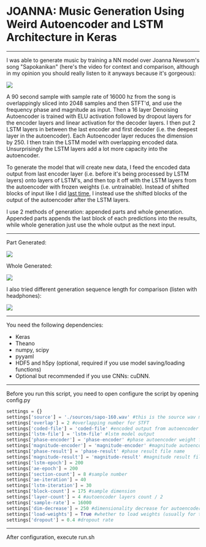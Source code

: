 # JOANNA: Music Generation Using Weird Autoencoder and LSTM Architecture in Keras

------------------

I was able to generate music by training a NN model over Joanna Newsom's song "Sapokanikan" (here's the video for context and comparison, although in my opinion you should really listen to it anyways because it's gorgeous):

[![](http://img.youtube.com/vi/ky9Ro9pP2gc/0.jpg)](https://www.youtube.com/watch?v=ky9Ro9pP2gc "")

A 90 second sample with sample rate of 16000 hz from the song is overlappingly sliced into 2048 samples and then STFT'd, and use the frequency phase and magnitude as input. Then a 16 layer Denoising Autoencoder is trained with ELU activation followed by dropout layers for the encoder layers and linear activation for the decoder layers. I then put 2 LSTM layers in between the last encoder and first decoder (i.e. the deepest layer in the autoencoder). Each Autoencoder layer reduces the dimension by 250. I then train the LSTM model with overlapping encoded data. Unsurprisingly the LSTM layers add a lot more capacity into the autoencoder. 

To generate the model that will create new data, I feed the encoded data output from last encoder layer (i.e. before it's being processed by LSTM layers) onto layers of LSTM's, and then top it off with the LSTM layers from the autoencoder with frozen weights (i.e. untrainable). Instead of shifted blocks of input like I did [last time](https://www.reddit.com/r/MachineLearning/comments/3td04a/music_generation_using_stacked_denoising/), I instead use the shifted blocks of the output of the autoencoder after the LSTM layers.

I use 2 methods of generation: appended parts and whole generation. Appended parts appends the last block of each predictions into the results, while whole generation just use the whole output as the next input.

------------------

Part Generated:

[![](http://img.youtube.com/vi/zMD04EPm0mU/0.jpg)](https://www.youtube.com/watch?v=zMD04EPm0mU)

Whole Generated:

[![](http://img.youtube.com/vi/q0ZdSAkGo48/0.jpg)](https://www.youtube.com/watch?v=q0ZdSAkGo48)

I also tried different generation sequence length for comparison (listen with headphones):

[![](http://img.youtube.com/vi/_dwfxuLGsPA/0.jpg)](https://www.youtube.com/watch?v=_dwfxuLGsPA)

------------------

You need the following dependencies:

- Keras
- Theano
- numpy, scipy
- pyyaml
- HDF5 and h5py (optional, required if you use model saving/loading functions)
- Optional but recommended if you use CNNs: cuDNN.

------------------

Before you run this script, you need to open configure the script by opening config.py
```python
settings = {}
settings['source'] = './sources/sapo-160.wav' #this is the source wav material
settings['overlap'] = 2 #overlapping number for STFT
settings['coded-file'] = 'coded-file' #encoded output from autoencoder model
settings['lstm-file'] = 'lstm-file' #lstm model output
settings['phase-encoder'] = 'phase-encoder' #phase autoencoder weight file name
settings['magnitude-encoder'] = 'magnitude-encoder' #magnitude autoencoder weight file name
settings['phase-result'] = 'phase-result' #phase result file name
settings['magnitude-result'] = 'magnitude-result' #magnitude result file name
settings['lstm-epoch'] = 200
settings['ae-epoch'] = 200
settings['section-count'] = 8 #sample number
settings['ae-iteration'] = 40
settings['lstm-iteration'] = 30
settings['block-count'] = 175 #sample dimension
settings['layer-count'] = 4 #autoencoder layers count / 2
settings['sample-rate'] = 16000
settings['dim-decrease'] = 250 #dimensionality decrease for autoencoder
settings['load-weights'] = True #whether to load weights (usually for testing)
settings['dropout'] = 0.4 #dropout rate
```

------------------

After configuration, execute run.sh
